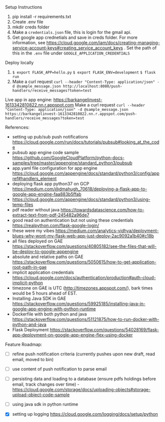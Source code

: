 Setup Instructions

1. pip install -r requirements.txt
2. Create .env file
3. mkdir creds folder
4. Make a `credentials.json` file, this is login for the gmail api.
5. Get google app crednetials and save in creds folder. For more information, see https://cloud.google.com/iam/docs/creating-managing-service-account-keys#creating_service_account_keys . Set the path of this in the `.env` file under `GOOGLE_APPLICATION_CREDENTIALS`

Deploy locally
1. `$ export FLASK_APP=hello.py`
   `$ export FLASK_ENV=development`
   `$ flask run`
2. Make a curl request
`curl --header "Content-Type: application/json" -d @sample_message.json http://localhost:8080/push-handlers/receive_messages?token=test`

Live app in app engine:
https://barkangelinvest-1613342810822.nn.r.appspot.com
Make a curl request
`curl --header "Content-Type: application/json" -d @sample_message.json https://barkangelinvest-1613342810822.nn.r.appspot.com/push-handlers/receive_messages?token=test`

References:  
- setting up pub/sub push notifications https://cloud.google.com/run/docs/tutorials/pubsub#looking_at_the_code
- pubsub app engine code sample https://github.com/GoogleCloudPlatform/python-docs-samples/tree/master/appengine/standard_python3/pubsub
- app.yaml file configuration for app engine https://cloud.google.com/appengine/docs/standard/python3/config/appref#handlers_element
- deploying flask app python37 on GCP https://medium.com/@dmahugh_70618/deploying-a-flask-app-to-google-app-engine-faa883b5ffab
- https://cloud.google.com/appengine/docs/standard/python3/using-temp-files
- pdf reader without java https://towardsdatascience.com/how-to-extract-text-from-pdf-245482a96de7
- good read on authentication but not using these credentials https://realpython.com/flask-google-login/
- these were my vibes https://medium.com/analytics-vidhya/deployment-blues-why-wont-my-flask-web-app-just-deploy-2ac9092a1b40#c18b
- all files deployed on GAE https://stackoverflow.com/questions/40805182/see-the-files-that-will-be-deploy-to-google-appengine
- absolute and relative paths on GAE https://stackoverflow.com/questions/5050615/how-to-get-application-root-path-in-gae
- implicit application credentials https://cloud.google.com/docs/authentication/production#auth-cloud-implicit-python
- timezone on GAE is UTC (http://timezones.appspot.com/), bark times would be 5 hours ahead of EST.  
- Installing Java SDK in GAE https://stackoverflow.com/questions/59925185/installing-java-in-google-app-engine-with-python-runtime
- Dockerfile with both python and java https://stackoverflow.com/questions/51121875/how-to-run-docker-with-python-and-java
- Flask Deployment https://stackoverflow.com/questions/54028169/flask-app-deployment-on-google-app-engine-flex-using-docker

Feature Roadmap:
- [ ] refine push notification criteria (currently pushes upon new draft, read email, moved to bin)
- [ ] use content of push notification to parse email
- [ ] persisting data and loading to a database (ensure pdfs holdings before email, track changes over time) - https://cloud.google.com/storage/docs/uploading-objects#storage-upload-object-code-sample
- [ ] using java sdk in python runtime
- [x] setting up logging https://cloud.google.com/logging/docs/setup/python



